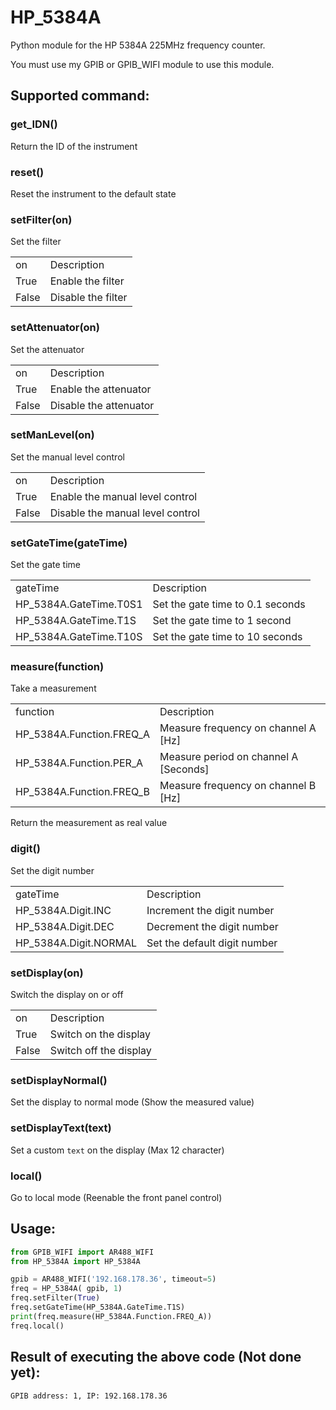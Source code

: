 # HP_5384A
Python module for the HP 5384A 225MHz frequency counter.

You must use my GPIB or GPIB_WIFI module to use this module.

## Supported command:
### get_IDN()
Return the ID of the instrument

### reset()
Reset the instrument to the default state

### setFilter(on)
Set the filter
<table>
  <tr><td>on</td><td>Description</td></tr>
  <tr><td>True</td><td>Enable the filter</td></tr>
  <tr><td>False</td><td>Disable the filter</td></tr>
</table>

### setAttenuator(on)
Set the attenuator
<table>
  <tr><td>on</td><td>Description</td></tr>
  <tr><td>True</td><td>Enable the attenuator</td></tr>
  <tr><td>False</td><td>Disable the attenuator</td></tr>
</table>

### setManLevel(on)
Set the manual level control
<table>
  <tr><td>on</td><td>Description</td></tr>
  <tr><td>True</td><td>Enable the manual level control</td></tr>
  <tr><td>False</td><td>Disable the manual level control</td></tr>
</table>

### setGateTime(gateTime)
Set the gate time
<table>
  <tr><td>gateTime</td><td>Description</td></tr>
  <tr><td>HP_5384A.GateTime.T0S1</td><td>Set the gate time to 0.1 seconds</td></tr>
  <tr><td>HP_5384A.GateTime.T1S</td><td>Set the gate time to 1 second</td></tr>
  <tr><td>HP_5384A.GateTime.T10S</td><td>Set the gate time to 10 seconds</td></tr>
</table>

### measure(function)
Take a measurement
<table>
  <tr><td>function</td><td>Description</td></tr>
  <tr><td>HP_5384A.Function.FREQ_A</td><td>Measure frequency on channel A [Hz]</td></tr>
  <tr><td>HP_5384A.Function.PER_A</td><td>Measure period on channel A [Seconds]</td></tr>
  <tr><td>HP_5384A.Function.FREQ_B</td><td>Measure frequency on channel B [Hz]</td></tr>
</table>
Return the measurement as real value

### digit()
Set the digit number
<table>
  <tr><td>gateTime</td><td>Description</td></tr>
  <tr><td>HP_5384A.Digit.INC</td><td>Increment the digit number</td></tr>
  <tr><td>HP_5384A.Digit.DEC</td><td>Decrement the digit number</td></tr>
  <tr><td>HP_5384A.Digit.NORMAL</td><td>Set the default digit number</td></tr>
</table>

### setDisplay(on)
Switch the display on or off
<table>
  <tr><td>on</td><td>Description</td></tr>
  <tr><td>True</td><td>Switch on the display</td></tr>
  <tr><td>False</td><td>Switch off the display</td></tr>
</table>

### setDisplayNormal()
Set the display to normal mode (Show the measured value) 

### setDisplayText(text)
Set a custom `text` on the display (Max 12 character)

### local()
Go to local mode (Reenable the front panel control)

## Usage:
```python
from GPIB_WIFI import AR488_WIFI
from HP_5384A import HP_5384A

gpib = AR488_WIFI('192.168.178.36', timeout=5)
freq = HP_5384A( gpib, 1)
freq.setFilter(True)
freq.setGateTime(HP_5384A.GateTime.T1S)
print(freq.measure(HP_5384A.Function.FREQ_A))
freq.local()
```
## Result of executing the above code (Not done yet):
```
GPIB address: 1, IP: 192.168.178.36
```

